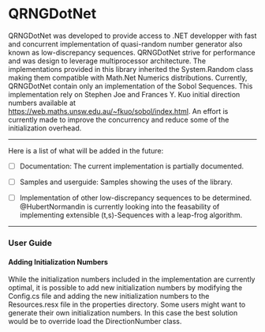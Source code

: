 # QRNGDotNet

QRNGDotNet was developed to provide access to .NET developper with fast and concurrent implementation of quasi-random number generator also known as low-discrepancy sequences. QRNGDotNet strive for performance and was design to leverage multiprocessor architecture. The implementations provided in this library inherited the System.Random class making them compatible with <span>Math.</span>Net Numerics distributions. Currently, QRNGDotNet contain only an implementation of the Sobol Sequences. This implementation rely on Stephen Joe and Frances Y. Kuo initial direction numbers available at https://web.maths.unsw.edu.au/~fkuo/sobol/index.html. An effort is currently made to improve the concurrency and reduce some of the initialization overhead.
 
 ***
Here is a list of what will be added in the future:
- [ ] Documentation: The current implementation is partially documented.
- [ ] Samples and userguide: Samples showing the uses of the library.
- [ ] Implementation of other low-discrepancy sequences to be determined. @HubertNormandin is currently looking into the feasability of implementing extensible (t,s)-Sequences with a leap-frog algorithm.


***
### User Guide
#### Adding Initialization Numbers
While the initialization numbers included in the implementation are currently optimal, it is possible to add new initialization numbers by modifying the Config.cs file and adding the new initialization numbers to the Resources.resx file in the properties directory. Some users might want to generate their own initialization numbers. In this case the best solution would be to override load the DirectionNumber class.

